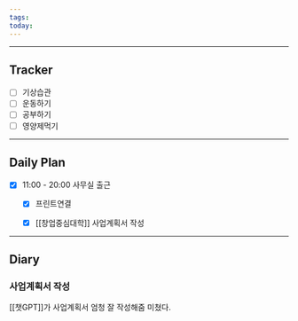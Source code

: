 ```yaml
---
tags: 
today:
---
```

---
## Tracker

- [ ] 기상습관
- [ ] 운동하기
- [ ] 공부하기
- [ ] 영양제먹기

---
## Daily Plan

- [x] 11:00 - 20:00 사무실 출근
	- [x] 프린트연결
	- [x] [[창업중심대학]] 사업계획서 작성




---
## Diary

### 사업계획서 작성
[[챗GPT]]가 사업계획서 엄청 잘 작성해줌
미쳤다. 